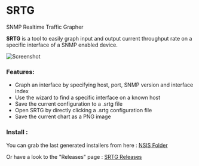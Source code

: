 # SRTG
SNMP Realtime Traffic Grapher

**SRTG** is a tool to easily graph input and output current throughput rate on a specific interface of a SNMP enabled device.

![Screenshot](http://beebop.fr/img/srtg.png)

### Features:

- Graph an interface by specifying host, port, SNMP version and interface index
- Use the wizard to find a specific interface on a known host
- Save the current configuration to a .srtg file
- Open SRTG by directly clicking a .srtg configuration file
- Save the current chart as a PNG image

### Install :

You can grab the last generated installers from here : [NSIS Folder](NSIS/)

Or have a look to the "Releases" page : [SRTG Releases](https://github.com/beebopfr/srtg/releases)
